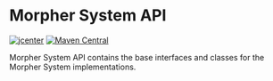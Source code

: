 # Morpher System API

[![jcenter](https://api.bintray.com/packages/szgabsz91/maven/morpher-system-api/images/download.svg)](https://bintray.com/szgabsz91/maven/morpher-system-api/_latestVersion)
[![Maven Central](https://maven-badges.herokuapp.com/maven-central/com.github.szgabsz91/morpher-system-api/badge.svg)](https://maven-badges.herokuapp.com/maven-central/com.github.szgabsz91/morpher-system-api)

Morpher System API contains the base interfaces and classes for the Morpher System implementations.

